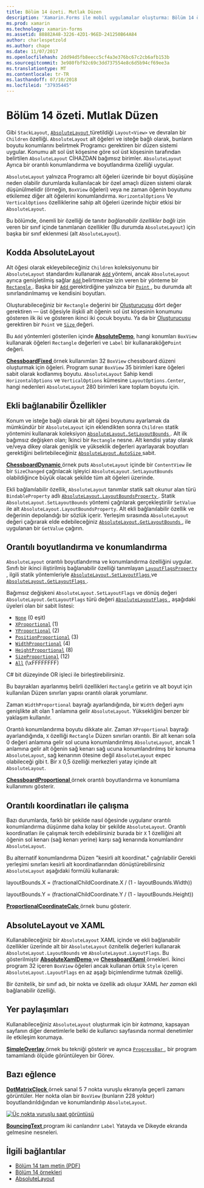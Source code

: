 ```yaml
---
title: Bölüm 14 özeti. Mutlak Düzen
description: 'Xamarin.Forms ile mobil uygulamalar oluşturma: Bölüm 14 özeti. Mutlak Düzen'
ms.prod: xamarin
ms.technology: xamarin-forms
ms.assetid: 88882A48-3226-42D1-96ED-241250B64A84
author: charlespetzold
ms.author: chape
ms.date: 11/07/2017
ms.openlocfilehash: 2dd94d5fb8eecc5cf4a3e376bc67c2cb6afb153b
ms.sourcegitcommit: 3e980fbf92c69c3dd737554e8c6d5b94cf69ee3a
ms.translationtype: MT
ms.contentlocale: tr-TR
ms.lasthandoff: 07/10/2018
ms.locfileid: "37935445"
---
```

# <a name="summary-of-chapter-14-absolute-layout"></a>Bölüm 14 özeti. Mutlak Düzen

Gibi `StackLayout`, [ `AbsoluteLayout` ](https://developer.xamarin.com/api/type/Xamarin.Forms.AbsoluteLayout/) türetildiği `Layout<View>` ve devralan bir `Children` özelliği. `AbsoluteLayout` alt öğeleri ve isteğe bağlı olarak, bunların boyutu konumlarını belirtmek Programcı gerektiren bir düzen sistemi uygular. Konumu alt sol üst köşesine göre sol üst köşesinin tarafından belirtilen `AbsoluteLayout` CİHAZDAN bağımsız birimler. `AbsoluteLayout` Ayrıca bir orantılı konumlandırma ve boyutlandırma özelliği uygular.

`AbsoluteLayout` yalnızca Programcı alt öğeleri üzerinde bir boyut düşüşüne neden olabilir durumlarda kullanılacak bir özel amaçlı düzen sistemi olarak düşünülmelidir (örneğin, `BoxView` öğeleri) veya ne zaman öğenin boyutunu etkilemez diğer alt öğelerini konumlandırma. `HorizontalOptions` Ve `VerticalOptions` özelliklerine sahip alt öğeleri üzerinde hiçbir etkisi bir `AbsoluteLayout`.

Bu bölümde, önemli bir özelliği de tanıtır *bağlanabilir özellikler bağlı* izin veren bir sınıf içinde tanımlanan özellikler (Bu durumda `AbsoluteLayout`) için başka bir sınıf eklenmesi (alt `AbsoluteLayout`).

## <a name="absolutelayout-in-code"></a>Kodda AbsoluteLayout

Alt öğesi olarak ekleyebileceğiniz `Children` koleksiyonunu bir `AbsoluteLayout` standardını kullanarak [ `Add` ](https://developer.xamarin.com/api/member/System.Collections.Generic.ICollection%3CT%3E.Add/p/T/) yöntemi, ancak `AbsoluteLayout` ayrıca genişletilmiş sağlar [ `Add` ](https://developer.xamarin.com/api/member/Xamarin.Forms.AbsoluteLayout+IAbsoluteList%3CT%3E.Add/p/Xamarin.Forms.View/Xamarin.Forms.Rectangle/Xamarin.Forms.AbsoluteLayoutFlags/) belirtmenize izin veren bir yönteme bir [ `Rectangle` ](https://developer.xamarin.com/api/type/Xamarin.Forms.Rectangle/). Başka bir [ `Add` ](https://developer.xamarin.com/api/member/Xamarin.Forms.AbsoluteLayout+IAbsoluteList%3CT%3E.Add/p/Xamarin.Forms.View/Xamarin.Forms.Point/) gerektirdiğine yalnızca bir [ `Point` ](https://developer.xamarin.com/api/type/Xamarin.Forms.Point/), bu durumda alt sınırlandırılmamış ve kendisini boyutları.

Oluşturabileceğiniz bir `Rectangle` değerini bir [Oluşturucusu](https://developer.xamarin.com/api/constructor/Xamarin.Forms.Rectangle.Rectangle/p/System.Double/System.Double/System.Double/System.Double/) dört değer gerektiren &mdash; üst öğesiyle ilişkili alt öğenin sol üst köşesinin konumunu gösteren ilk iki ve gösteren ikinci iki çocuk boyutu. Ya da bir [Oluşturucusu](https://developer.xamarin.com/api/constructor/Xamarin.Forms.Rectangle.Rectangle/p/Xamarin.Forms.Point/Xamarin.Forms.Size/) gerektiren bir `Point` ve [ `Size` ](https://developer.xamarin.com/api/type/Xamarin.Forms.Size/) değeri.

Bu `Add` yöntemleri gösterilen içinde [ **AbsoluteDemo**](https://github.com/xamarin/xamarin-forms-book-samples/tree/master/Chapter14/AbsoluteDemo), hangi konumları `BoxView` kullanarak öğeleri `Rectangle` değerleri ve `Label` bir kullanaraköğe`Point` değeri.

[ **ChessboardFixed** ](https://github.com/xamarin/xamarin-forms-book-samples/tree/master/Chapter14/ChessboardFixed) örnek kullanımları 32 `BoxView` chessboard düzeni oluşturmak için öğeleri. Program sunar `BoxView` 35 birimleri kare öğeleri sabit olarak kodlanmış boyutu. `AbsoluteLayout` Sahip kendi `HorizontalOptions` ve `VerticalOptions` kümesine `LayoutOptions.Center`, hangi nedenleri `AbsoluteLayout` 280 birimleri kare toplam boyutu için.

## <a name="attached-bindable-properties"></a>Ekli bağlanabilir Özellikler

Konum ve isteğe bağlı olarak bir alt öğesi boyutunu ayarlamak da mümkündür bir `AbsoluteLayout` için eklendikten sonra `Children` statik yöntemini kullanarak koleksiyon [ `AbsoluteLayout.SetLayoutBounds` ](https://developer.xamarin.com/api/member/Xamarin.Forms.AbsoluteLayout.SetLayoutBounds/p/Xamarin.Forms.BindableObject/Xamarin.Forms.Rectangle/). Alt ilk bağımsız değişken olan; İkinci bir `Rectangle` nesne. Alt kendisi yatay olarak ve/veya dikey olarak genişlik ve yükseklik değerleri ayarlayarak boyutları gerektiğini belirtebileceğiniz [ `AbsoluteLayout.AutoSize` ](https://developer.xamarin.com/api/property/Xamarin.Forms.AbsoluteLayout.AutoSize/) sabit.

[ **ChessboardDynamic** ](https://github.com/xamarin/xamarin-forms-book-samples/tree/master/Chapter14/ChessboardDynamic) örnek puts `AbsoluteLayout` içinde bir `ContentView` ile bir `SizeChanged` çağrılacak işleyici `AbsoluteLayout.SetLayoutBounds` olabildiğince büyük olacak şekilde tüm alt öğeleri üzerinde.  

Ekli bağlanılabilir özellik, `AbsoluteLayout` tanımlar statik salt okunur alan türü `BindableProperty` adlı [ `AbsoluteLayout.LayoutBoundsProperty` ](https://developer.xamarin.com/api/field/Xamarin.Forms.AbsoluteLayout.LayoutBoundsProperty/). Statik `AbsoluteLayout.SetLayoutBounds` yöntemi çağrılarak gerçekleştirilir `SetValue` ile alt `AbsoluteLayout.LayoutBoundsProperty`. Alt ekli bağlanılabilir özellik ve değerinin depolandığı bir sözlük içerir. Yerleşim sırasında `AbsoluteLayout` değeri çağırarak elde edebileceğiniz [ `AbsoluteLayout.GetLayoutBounds` ](https://developer.xamarin.com/api/member/Xamarin.Forms.AbsoluteLayout.GetLayoutBounds/p/Xamarin.Forms.BindableObject/), ile uygulanan bir `GetValue` çağırın.

## <a name="proportional-sizing-and-positioning"></a>Orantılı boyutlandırma ve konumlandırma

`AbsoluteLayout` orantılı boyutlandırma ve konumlandırma özelliğini uygular. Sınıfı bir ikinci iliştirilmiş bağlanabilir özelliği tanımlayan [ `LayoutFlagsProperty` ](https://developer.xamarin.com/api/field/Xamarin.Forms.AbsoluteLayout.LayoutFlagsProperty/), ilgili statik yöntemleriyle [ `AbsoluteLayout.SetLayoutFlags` ](https://developer.xamarin.com/api/member/Xamarin.Forms.AbsoluteLayout.SetLayoutFlags/p/Xamarin.Forms.BindableObject/Xamarin.Forms.AbsoluteLayoutFlags/) ve [ `AbsoluteLayout.GetLayoutFlags` ](https://developer.xamarin.com/api/member/Xamarin.Forms.AbsoluteLayout.GetLayoutFlags/p/Xamarin.Forms.BindableObject/).

Bağımsız değişkeni `AbsoluteLayout.SetLayoutFlags` ve dönüş değeri `AbsoluteLayout.GetLayoutFlags` türü değeri [ `AbsoluteLayoutFlags` ](xref:Xamarin.Forms.AbsoluteLayoutFlags), aşağıdaki üyeleri olan bir sabit listesi:

- [`None`](xref:Xamarin.Forms.AbsoluteLayoutFlags.None) (0 eşit)
- [`XProportional`](xref:Xamarin.Forms.AbsoluteLayoutFlags.XProportional) (1)
- [`YProportional`](xref:Xamarin.Forms.AbsoluteLayoutFlags.YProportional) (2)
- [`PositionProportional`](xref:Xamarin.Forms.AbsoluteLayoutFlags.PositionProportional) (3)
- [`WidthProportional`](xref:Xamarin.Forms.AbsoluteLayoutFlags.WidthProportional) (4)
- [`HeightProportional`](xref:Xamarin.Forms.AbsoluteLayoutFlags.HeightProportional) (8)
- [`SizeProportional`](xref:Xamarin.Forms.AbsoluteLayoutFlags.SizeProportional) (12)
- [`All`](xref:Xamarin.Forms.AbsoluteLayoutFlags.All) (\xFFFFFFFF)

C# bit düzeyinde OR işleci ile birleştirebilirsiniz.

Bu bayrakları ayarlanmış belirli özellikleri `Rectangle` getirin ve alt boyut için kullanılan Düzen sınırları yapısı orantılı olarak yorumlanır.

Zaman `WidthProportional` bayrağı ayarlandığında, bir `Width` değeri aynı genişlikte alt olan 1 anlamına gelir `AbsoluteLayout`. Yüksekliğini benzer bir yaklaşım kullanılır.

Orantılı konumlandırma boyutu dikkate alır. Zaman `XProportional` bayrağı ayarlandığında, `X` özelliği `Rectangle` Düzen sınırları orantılı. Bir alt kenarı sola 0 değeri anlamına gelir sol ucuna konumlandırılmış `AbsoluteLayout`, ancak 1 anlamına gelir alt öğenin sağ kenarı sağ ucuna konumlandırılmış bir konuma `AbsoluteLayout`, sağ kenarının ötesine değil `AbsoluteLayout` expec olabileceği gibi t. Bir `X` 0,5 özelliği merkezleri yatay içinde alt `AbsoluteLayout`.

[ **ChessboardProportional** ](https://github.com/xamarin/xamarin-forms-book-samples/tree/master/Chapter14/ChessboardProportional) örnek orantılı boyutlandırma ve konumlama kullanımını gösterir.

## <a name="working-with-proportional-coordinates"></a>Orantılı koordinatları ile çalışma

Bazı durumlarda, farklı bir şekilde nasıl öğesinde uygulanır orantılı konumlandırma düşünme daha kolay bir şekilde `AbsoluteLayout`. Orantılı koordinatları ile çalışmak tercih edebilirsiniz burada bir `X` 1 özelliğini alt öğenin sol kenarı (sağ kenarı yerine) karşı sağ kenarında konumlandırır `AbsoluteLayout`.

Bu alternatif konumlandırma Düzen "kesirli alt koordinat." çağrılabilir Gerekli yerleşimi sınırları kesirli alt koordinatlarından dönüştürebilirsiniz `AbsoluteLayout` aşağıdaki formülü kullanarak:

layoutBounds.X = (fractionalChildCoordinate.X / (1 - layoutBounds.Width))

layoutBounds.Y = (fractionalChildCoordinate.Y / (1 - layoutBounds.Height))

[ **ProportionalCoordinateCalc** ](https://github.com/xamarin/xamarin-forms-book-samples/tree/master/Chapter14/PropCoordCalc) örnek bunu gösterir.

## <a name="absolutelayout-and-xaml"></a>AbsoluteLayout ve XAML

Kullanabileceğiniz bir `AbsoluteLayout` XAML içinde ve ekli bağlanabilir özellikler üzerinde alt bir `AbsoluteLayout` öznitelik değerleri kullanarak `AbsoluteLayout.LayoutBounds` ve `AbsoluteLayout.LayoutFlags`. Bu gösterilmiştir [ **AbsoluteXamlDemo** ](https://github.com/xamarin/xamarin-forms-book-samples/tree/master/Chapter14/AbsoluteXamlDemo) ve [ **ChessboardXaml** ](https://github.com/xamarin/xamarin-forms-book-samples/tree/master/Chapter14/ChessboardXaml) örnekleri. İkinci program 32 içeren `BoxView` öğeleri ancak kullanan örtük `Style` içeren `AbsoluteLayout.LayoutFlags` en az aşağı biçimlendirme tutmak özelliği.

Bir öznitelik, bir sınıf adı, bir nokta ve özellik adı oluşur XAML *her zaman* ekli bağlanabilir özelliği.

## <a name="overlays"></a>Yer paylaşımları

Kullanabileceğiniz `AbsoluteLayout` oluşturmak için bir *katmana*, kapsayan sayfanın diğer denetimlerle belki de kullanıcı sayfasında normal denetimler ile etkileşim korumaya.

[ **SimpleOverlay** ](https://github.com/xamarin/xamarin-forms-book-samples/tree/master/Chapter14/SimpleOverlay) örnek bu tekniği gösterir ve ayrıca [ `ProgressBar` ](https://developer.xamarin.com/api/type/Xamarin.Forms.ProgressBar/), bir program tamamlandı ölçüde görüntüleyen bir Görev.

## <a name="some-fun"></a>Bazı eğlence

[ **DotMatrixClock** ](https://github.com/xamarin/xamarin-forms-book-samples/tree/master/Chapter14/DotMatrixClock) örnek sanal 5 7 nokta vuruşlu ekranıyla geçerli zamanı görüntüler. Her nokta olan bir `BoxView` (bunların 228 yoktur) boyutlandırıldığından ve konumlandırılıp `AbsoluteLayout`.

[![Üç nokta vuruşlu saat görüntüsü](images/ch14fg08-small.png "nokta vuruşlu saat")](images/ch14fg08-large.png#lightbox "nokta vuruşlu saati")

[ **BouncingText** ](https://github.com/xamarin/xamarin-forms-book-samples/tree/master/Chapter14/BouncingText) program iki canlandırır `Label` Yatayda ve Dikeyde ekranda gelmesine nesneleri.



## <a name="related-links"></a>İlgili bağlantılar

- [Bölüm 14 tam metin (PDF)](https://download.xamarin.com/developer/xamarin-forms-book/XamarinFormsBook-Ch14-Apr2016.pdf)
- [Bölüm 14 örnekleri](https://github.com/xamarin/xamarin-forms-book-samples/tree/master/Chapter14)
- [AbsoluteLayout](~/xamarin-forms/user-interface/layouts/absolute-layout.md)
